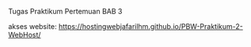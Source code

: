 Tugas Praktikum Pertemuan BAB 3

akses website:
https://hostingwebjafarilhm.github.io/PBW-Praktikum-2-WebHost/
